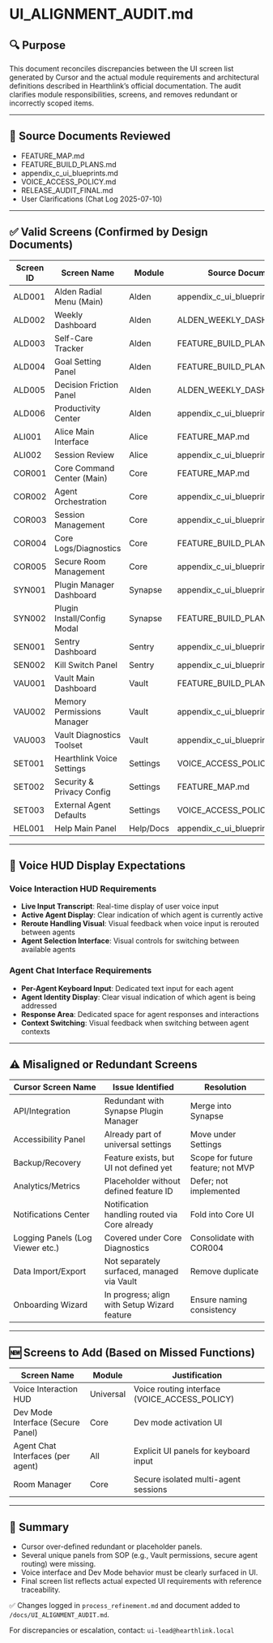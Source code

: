 # UI\_ALIGNMENT\_AUDIT.md

## 🔍 Purpose

This document reconciles discrepancies between the UI screen list generated by Cursor and the actual module requirements and architectural definitions described in Hearthlink’s official documentation. The audit clarifies module responsibilities, screens, and removes redundant or incorrectly scoped items.

---

## 📑 Source Documents Reviewed

* FEATURE\_MAP.md
* FEATURE\_BUILD\_PLANS.md
* appendix\_c\_ui\_blueprints.md
* VOICE\_ACCESS\_POLICY.md
* RELEASE\_AUDIT\_FINAL.md
* User Clarifications (Chat Log 2025-07-10)

---

## ✅ Valid Screens (Confirmed by Design Documents)

| Screen ID | Screen Name                 | Module    | Source Document             |
| --------- | --------------------------- | --------- | --------------------------- |
| ALD001    | Alden Radial Menu (Main)    | Alden     | appendix\_c\_ui\_blueprints |
| ALD002    | Weekly Dashboard            | Alden     | ALDEN\_WEEKLY\_DASHBOARD.md |
| ALD003    | Self-Care Tracker           | Alden     | FEATURE\_BUILD\_PLANS.md    |
| ALD004    | Goal Setting Panel          | Alden     | FEATURE\_BUILD\_PLANS.md    |
| ALD005    | Decision Friction Panel     | Alden     | ALDEN\_WEEKLY\_DASHBOARD.md |
| ALD006    | Productivity Center         | Alden     | appendix\_c\_ui\_blueprints |
| ALI001    | Alice Main Interface        | Alice     | FEATURE\_MAP.md             |
| ALI002    | Session Review              | Alice     | appendix\_c\_ui\_blueprints |
| COR001    | Core Command Center (Main)  | Core      | FEATURE\_MAP.md             |
| COR002    | Agent Orchestration         | Core      | appendix\_c\_ui\_blueprints |
| COR003    | Session Management          | Core      | appendix\_c\_ui\_blueprints |
| COR004    | Core Logs/Diagnostics       | Core      | FEATURE\_BUILD\_PLANS.md    |
| COR005    | Secure Room Management      | Core      | appendix\_c\_ui\_blueprints |
| SYN001    | Plugin Manager Dashboard    | Synapse   | appendix\_c\_ui\_blueprints |
| SYN002    | Plugin Install/Config Modal | Synapse   | FEATURE\_BUILD\_PLANS.md    |
| SEN001    | Sentry Dashboard            | Sentry    | appendix\_c\_ui\_blueprints |
| SEN002    | Kill Switch Panel           | Sentry    | appendix\_c\_ui\_blueprints |
| VAU001    | Vault Main Dashboard        | Vault     | FEATURE\_BUILD\_PLANS.md    |
| VAU002    | Memory Permissions Manager  | Vault     | appendix\_c\_ui\_blueprints |
| VAU003    | Vault Diagnostics Toolset   | Vault     | appendix\_c\_ui\_blueprints |
| SET001    | Hearthlink Voice Settings   | Settings  | VOICE\_ACCESS\_POLICY.md    |
| SET002    | Security & Privacy Config   | Settings  | FEATURE\_MAP.md             |
| SET003    | External Agent Defaults     | Settings  | VOICE\_ACCESS\_POLICY.md    |
| HEL001    | Help Main Panel             | Help/Docs | appendix\_c\_ui\_blueprints |

---

## 🎯 Voice HUD Display Expectations

### Voice Interaction HUD Requirements
- **Live Input Transcript**: Real-time display of user voice input
- **Active Agent Display**: Clear indication of which agent is currently active  
- **Reroute Handling Visual**: Visual feedback when voice input is rerouted between agents
- **Agent Selection Interface**: Visual controls for switching between available agents

### Agent Chat Interface Requirements
- **Per-Agent Keyboard Input**: Dedicated text input for each agent
- **Agent Identity Display**: Clear visual indication of which agent is being addressed
- **Response Area**: Dedicated space for agent responses and interactions
- **Context Switching**: Visual feedback when switching between agent contexts

---

## ⚠️ Misaligned or Redundant Screens

| Cursor Screen Name               | Issue Identified                              | Resolution                        |
| -------------------------------- | --------------------------------------------- | --------------------------------- |
| API/Integration                  | Redundant with Synapse Plugin Manager         | Merge into Synapse                |
| Accessibility Panel              | Already part of universal settings            | Move under Settings               |
| Backup/Recovery                  | Feature exists, but UI not defined yet        | Scope for future feature; not MVP |
| Analytics/Metrics                | Placeholder without defined feature ID        | Defer; not implemented            |
| Notifications Center             | Notification handling routed via Core already | Fold into Core UI                 |
| Logging Panels (Log Viewer etc.) | Covered under Core Diagnostics                | Consolidate with COR004           |
| Data Import/Export               | Not separately surfaced, managed via Vault    | Remove duplicate                  |
| Onboarding Wizard                | In progress; align with Setup Wizard feature  | Ensure naming consistency         |

---

## 🆕 Screens to Add (Based on Missed Functions)

| Screen Name                       | Module    | Justification                                   |
| --------------------------------- | --------- | ----------------------------------------------- |
| Voice Interaction HUD             | Universal | Voice routing interface (VOICE\_ACCESS\_POLICY) |
| Dev Mode Interface (Secure Panel) | Core      | Dev mode activation UI                          |
| Agent Chat Interfaces (per agent) | All       | Explicit UI panels for keyboard input           |
| Room Manager                      | Core      | Secure isolated multi-agent sessions            |

---

## 📌 Summary

* Cursor over-defined redundant or placeholder panels.
* Several unique panels from SOP (e.g., Vault permissions, secure agent routing) were missing.
* Voice interface and Dev Mode behavior must be clearly surfaced in UI.
* Final screen list reflects actual expected UI requirements with reference traceability.

✅ Changes logged in `process_refinement.md` and document added to `/docs/UI_ALIGNMENT_AUDIT.md`.

For discrepancies or escalation, contact: `ui-lead@hearthlink.local`
